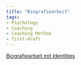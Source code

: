 ```yaml
---
title: "Biografiearbeit"
tags:
- Psychology
- Coaching
- Coaching Method
- first-draft
---
```


[Biografiearbeit mit Identities](notes/biography-work-with-identities.md)
